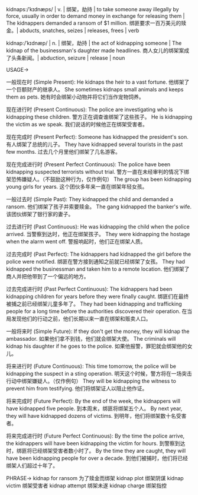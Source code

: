 kidnaps:/ˈkɪdnæps/ | v. | 绑架，劫持 | to take someone away illegally by force, usually in order to demand money in exchange for releasing them | The kidnappers demanded a ransom of $1 million. 绑匪要求一百万美元的赎金。| abducts, snatches, seizes | releases, frees | verb

kidnap:/ˈkɪdnæp/ | n. | 绑架，劫持 | the act of kidnapping someone | The kidnap of the businessman's daughter made headlines. 商人女儿的绑架案成了头条新闻。| abduction, seizure | release | noun


USAGE->

一般现在时 (Simple Present):
He kidnaps the heir to a vast fortune. 他绑架了一个巨额财产的继承人。
She sometimes kidnaps small animals and keeps them as pets. 她有时会绑架小动物并将它们当作宠物饲养。

现在进行时 (Present Continuous):
The police are investigating who is kidnapping these children. 警方正在调查谁绑架了这些孩子。
He is kidnapping the victim as we speak. 我们说话的时候他正在绑架受害者。

现在完成时 (Present Perfect):
Someone has kidnapped the president's son. 有人绑架了总统的儿子。
They have kidnapped several tourists in the past few months. 过去几个月里他们绑架了几名游客。


现在完成进行时 (Present Perfect Continuous):
The police have been kidnapping suspected terrorists without trial. 警方一直在未经审判的情况下绑架恐怖嫌疑人。（不鼓励这种行为，仅作例句）
The group has been kidnapping young girls for years. 这个团伙多年来一直在绑架年轻女孩。

一般过去时 (Simple Past):
They kidnapped the child and demanded a ransom. 他们绑架了孩子并索要赎金。
The gang kidnapped the banker's wife. 该团伙绑架了银行家的妻子。

过去进行时 (Past Continuous):
He was kidnapping the child when the police arrived. 当警察到达时，他正在绑架孩子。
They were kidnapping the hostage when the alarm went off. 警报响起时，他们正在绑架人质。


过去完成时 (Past Perfect):
The kidnappers had kidnapped the girl before the police were notified. 绑匪在警方接到通知之前就已经绑架了女孩。
They had kidnapped the businessman and taken him to a remote location. 他们绑架了商人并把他带到了一个偏远的地方。

过去完成进行时 (Past Perfect Continuous):
The kidnappers had been kidnapping children for years before they were finally caught.  绑匪们在最终被捕之前已经绑架儿童多年了。
They had been kidnapping and trafficking people for a long time before the authorities discovered their operation.  在当局发现他们的行动之前，他们长期以来一直在绑架和贩卖人口。


一般将来时 (Simple Future):
If they don't get the money, they will kidnap the ambassador. 如果他们拿不到钱，他们就会绑架大使。
The criminals will kidnap his daughter if he goes to the police. 如果他报警，罪犯就会绑架他的女儿。

将来进行时 (Future Continuous):
This time tomorrow, the police will be kidnapping the suspect in a sting operation. 明天这个时候，警方将在一场突击行动中绑架嫌疑人。（仅作例句）
They will be kidnapping the witness to prevent him from testifying. 他们将绑架证人以阻止他作证。


将来完成时 (Future Perfect):
By the end of the week, the kidnappers will have kidnapped five people. 到本周末，绑匪将绑架五个人。
By next year, they will have kidnapped dozens of victims. 到明年，他们将绑架数十名受害者。

将来完成进行时 (Future Perfect Continuous):
By the time the police arrive, the kidnappers will have been kidnapping the victim for hours. 到警察到达时，绑匪将已经绑架受害者数小时了。
By the time they are caught, they will have been kidnapping people for over a decade. 到他们被捕时，他们将已经绑架人们超过十年了。

PHRASE->
kidnap for ransom 为了赎金而绑架
kidnap plot 绑架阴谋
kidnap victim 绑架受害者
kidnap attempt 绑架未遂
kidnap charge 绑架指控
